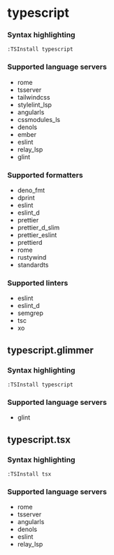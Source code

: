 <!--- THIS DOCUMENT IS AUTOMATICALLY GENERATED, DON'T EDIT IT -->
# typescript

### Syntax highlighting

```vim
:TSInstall typescript
```

### Supported language servers

- rome
- tsserver
- tailwindcss
- stylelint_lsp
- angularls
- cssmodules_ls
- denols
- ember
- eslint
- relay_lsp
- glint

### Supported formatters

- deno_fmt
- dprint
- eslint
- eslint_d
- prettier
- prettier_d_slim
- prettier_eslint
- prettierd
- rome
- rustywind
- standardts

### Supported linters

- eslint
- eslint_d
- semgrep
- tsc
- xo

## typescript.glimmer

### Syntax highlighting

```vim
:TSInstall typescript
```

### Supported language servers

- glint

## typescript.tsx

### Syntax highlighting

```vim
:TSInstall tsx
```

### Supported language servers

- rome
- tsserver
- angularls
- denols
- eslint
- relay_lsp
